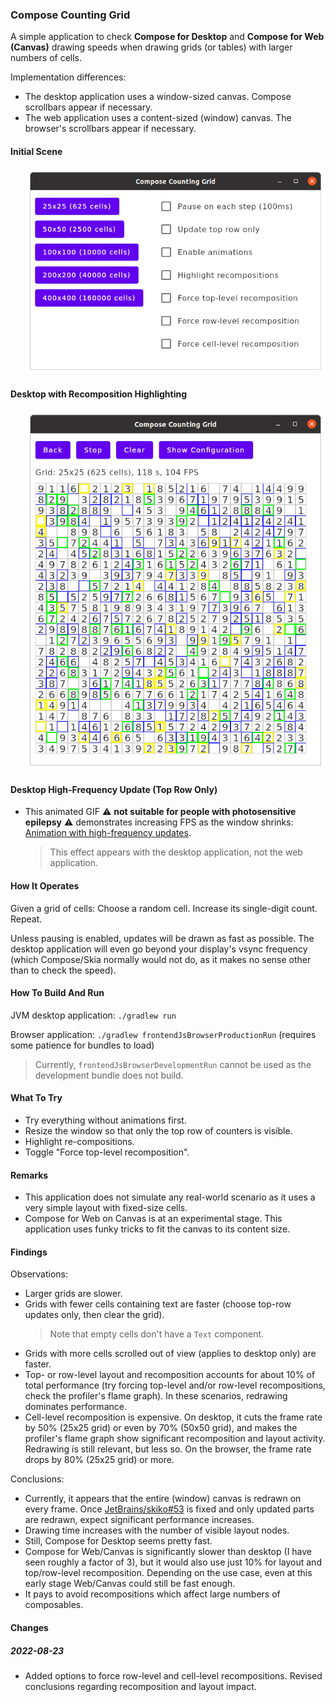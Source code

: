 ### Compose Counting Grid

A simple application to check **Compose for Desktop** and **Compose for Web (Canvas)** drawing speeds when drawing grids (or tables) with larger numbers of cells.

Implementation differences:
* The desktop application uses a window-sized canvas. Compose scrollbars appear if necessary.
* The web application uses a content-sized (window) canvas. The browser's scrollbars appear if necessary.

#### Initial Scene

<p style="margin-left: 24px">
<img alt="Initial Scene" src="docs/initial-scene.png">
</p>

#### Desktop with Recomposition Highlighting

<p style="margin-left: 24px">
<img alt="Desktop with Highlighting" src="docs/desktop-highlighing.png">
</p>

#### Desktop High-Frequency Update (Top Row Only)

* This animated GIF ⚠️ **not suitable for people with photosensitive epilepsy** ⚠️ demonstrates increasing FPS as the window shrinks: [Animation with high-frequency updates](docs/top-row-only-updates-resizing.gif).

    > This effect appears with the desktop application, not the web application.

#### How It Operates

Given a grid of cells: Choose a random cell. Increase its single-digit count. Repeat.

Unless pausing is enabled, updates will be drawn as fast as possible. The desktop application will even go beyond your display's vsync frequency (which Compose/Skia normally would not do, as it makes no sense other than to check the speed).

#### How To Build And Run

JVM desktop application: `./gradlew run`

Browser application: `./gradlew frontendJsBrowserProductionRun` (requires some patience for bundles to load)

> Currently, `frontendJsBrowserDevelopmentRun` cannot be used as the development bundle does not build.

#### What To Try

* Try everything without animations first.
* Resize the window so that only the top row of counters is visible.
* Highlight re-compositions.
* Toggle "Force top-level recomposition".

#### Remarks

* This application does not simulate any real-world scenario as it uses a very simple layout with fixed-size cells.
* Compose for Web on Canvas is at an experimental stage. This application uses funky tricks to fit the canvas to its content size.

#### Findings

Observations:
* Larger grids are slower.
* Grids with fewer cells containing text are faster (choose top-row updates only, then clear the grid).
  > Note that empty cells don't have a `Text` component.
* Grids with more cells scrolled out of view (applies to desktop only) are faster.
* Top- or row-level layout and recomposition accounts for about 10% of total performance (try forcing top-level and/or row-level recompositions, check the profiler's flame graph). In these scenarios, redrawing dominates performance.
* Cell-level recomposition is expensive. On desktop, it cuts the frame rate by 50% (25x25 grid) or even by 70% (50x50 grid), and makes the profiler's flame graph show significant recomposition and layout activity. Redrawing is still relevant, but less so. On the browser, the frame rate drops by 80% (25x25 grid) or more. 

Conclusions:
* Currently, it appears that the entire (window) canvas is redrawn on every frame. Once [JetBrains/skiko#53](https://github.com/JetBrains/skiko/issues/53) is fixed and only updated parts are redrawn, expect significant performance increases.
* Drawing time increases with the number of visible layout nodes.
* Still, Compose for Desktop seems pretty fast.
* Compose for Web/Canvas is significantly slower than desktop (I have seen roughly a factor of 3), but it would also use just 10% for layout and top/row-level recomposition. Depending on the use case, even at this early stage Web/Canvas could still be fast enough.
* It pays to avoid recompositions which affect large numbers of composables.

#### Changes

##### 2022-08-23
 
* Added options to force row-level and cell-level recompositions. Revised conclusions regarding recomposition and layout impact.
